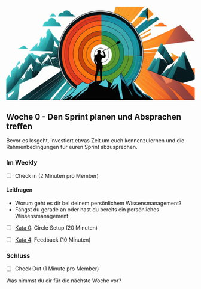 ![Wenn du die Geschichte deines Lebens schreibst, lass niemand anderen den Stift in die Hand nehmen](images/woche1-1.png)

## Woche 0 - Den Sprint planen und Absprachen treffen

Bevor es losgeht, investiert etwas Zeit um euch kennenzulernen und die Rahmenbedingungen für euren Sprint abzusprechen.

### Im Weekly

- [ ] Check in (2 Minuten pro Member)

#### Leitfragen

- Worum geht es dir bei deinem persönlichem Wissensmanagement?
- Fängst du gerade an oder hast du bereits ein persönliches Wissensmanagement


- [ ] [Kata 0](2-1-Kata-0.md): Circle Setup (20 Minuten)

- [ ] [Kata 4](2-1-Kata-4.md): Feedback (10 Minuten)

### Schluss

- [ ] Check Out (1 Minute pro Member)

Was nimmst du dir für die nächste Woche vor?

<script src="https://giscus.app/client.js"
        data-repo="cogneon/lernos-zettelkasten"
        data-repo-id="R_kgDOI5YY1w"
        data-category="Announcements"
        data-category-id="DIC_kwDOI5YY184CUTx3"
        data-mapping="pathname"
        data-strict="0"
        data-reactions-enabled="1"
        data-emit-metadata="0"
        data-input-position="bottom"
        data-theme="light"
        data-lang="de"
        crossorigin="anonymous"
        async>
</script>
